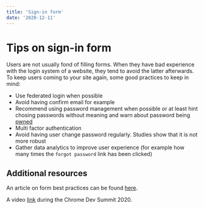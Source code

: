 ```yaml
---
title: 'Sign-in form'
date: '2020-12-11'
---
```


# Tips on sign-in form

Users are not usually fond of filling forms. When they have bad experience with the login system of a website, they tend to avoid the latter afterwards.
To keep users coming to your site again, some good practices to keep in mind:

- Use federated login when possible
- Avoid having confirm email for example
- Recommend using password management when possible or at least hint chosing passwords without meaning and warn about password being [pwned](https://haveibeenpwned.com/)
- Multi factor authentication
- Avoid having user change password regularly. Studies show that it is not more robust
- Gather data analytics to improve user experience (for example how many times the `forgot password` link has been clicked)

## Additional resources

An article on form best practices can be found [here](https://web.dev/sign-in-form-best-practices/).

A video [link](https://developer.chrome.com/devsummit/sessions/sign-up-form-best-practices/) during the Chrome Dev Summit 2020.